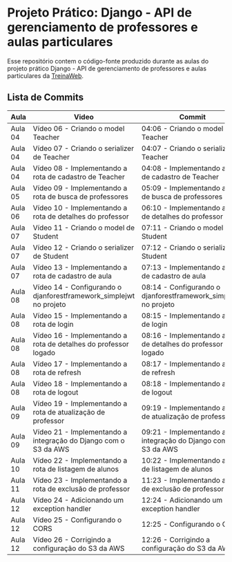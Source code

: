 # Projeto Prático: Django - API de gerenciamento de professores e aulas particulares

Esse repositório contem o código-fonte produzido durante as aulas do projeto prático Django - API de gerenciamento de professores e aulas particulares da [TreinaWeb](https://treinaweb.com.br/).

## Lista de Commits

| Aula    | Video                                                              | Commit                                                          | Link                                                                                                                                     |
| ------- | ------------------------------------------------------------------ | --------------------------------------------------------------- | ---------------------------------------------------------------------------------------------------------------------------------------- |
| Aula 04 | Vídeo 06 - Criando o model Teacher                                 | 04:06 - Criando o model Teacher                                 | [Download](https://github.com/treinaweb/treinaweb-projeto-pratico-django-hyperprof/archive/790b1676bec7371161b8a3b19c513654f2e87139.zip) |
| Aula 04 | Vídeo 07 - Criando o serializer de Teacher                         | 04:07 - Criando o serializer de Teacher                         | [Download](https://github.com/treinaweb/treinaweb-projeto-pratico-django-hyperprof/archive/0216650f090c727e36156534e26c70c46336c66e.zip) |
| Aula 04 | Vídeo 08 - Implementando a rota de cadastro de Teacher             | 04:08 - Implementando a rota de cadastro de Teacher             | [Download](https://github.com/treinaweb/treinaweb-projeto-pratico-django-hyperprof/archive/c3fd30b3164db4fee66c19e239570ccd4cae7319.zip) |
| Aula 05 | Vídeo 09 - Implementando a rota de busca de professores            | 05:09 - Implementando a rota de busca de professores            | [Download](https://github.com/treinaweb/treinaweb-projeto-pratico-django-hyperprof/archive/e0a731e46f2897b4c0eb96930bdf3a15306c7293.zip) |
| Aula 06 | Vídeo 10 - Implementando a rota de detalhes do professor           | 06:10 - Implementando a rota de detalhes do professor           | [Download](https://github.com/treinaweb/treinaweb-projeto-pratico-django-hyperprof/archive/19da8b6d0dd484531576463c5c1d41961b1ac901.zip) |
| Aula 07 | Vídeo 11 - Criando o model de Student                              | 07:11 - Criando o model de Student                              | [Download](https://github.com/treinaweb/treinaweb-projeto-pratico-django-hyperprof/archive/bb5e079b044f436c14458c8e9f1a8366bf788cbe.zip) |
| Aula 07 | Vídeo 12 - Criando o serializer de Student                         | 07:12 - Criando o serializer de Student                         | [Download](https://github.com/treinaweb/treinaweb-projeto-pratico-django-hyperprof/archive/6cba01448c41ffe9b69b4ba9123c361b4ccff727.zip) |
| Aula 07 | Vídeo 13 - Implementando a rota de cadastro de aula                | 07:13 - Implementando a rota de cadastro de aula                | [Download](https://github.com/treinaweb/treinaweb-projeto-pratico-django-hyperprof/archive/d419f236e5cdd8c562459f284996ee4868b8543e.zip) |
| Aula 08 | Vídeo 14 - Configurando o djanforestframework_simplejwt no projeto | 08:14 - Configurando o djanforestframework_simplejwt no projeto | [Download](https://github.com/treinaweb/treinaweb-projeto-pratico-django-hyperprof/archive/f00c1512ac1ac9de1ec8204bcbb92480b601b22f.zip) |
| Aula 08 | Vídeo 15 - Implementando a rota de login                           | 08:15 - Implementando a rota de login                           | [Download](https://github.com/treinaweb/treinaweb-projeto-pratico-django-hyperprof/archive/94539d366ce7787dae2ec9f970162834a05889f8.zip) |
| Aula 08 | Vídeo 16 - Implementando a rota de detalhes do professor logado    | 08:16 - Implementando a rota de detalhes do professor logado    | [Download](https://github.com/treinaweb/treinaweb-projeto-pratico-django-hyperprof/archive/944f37278eb73bf0500fafe6259e65d04f21c945.zip) |
| Aula 08 | Vídeo 17 - Implementando a rota de refresh                         | 08:17 - Implementando a rota de refresh                         | [Download](https://github.com/treinaweb/treinaweb-projeto-pratico-django-hyperprof/archive/7fe17189a2e637cb0b3287f0654cbf63594540af.zip) |
| Aula 08 | Vídeo 18 - Implementando a rota de logout                          | 08:18 - Implementando a rota de logout                          | [Download](https://github.com/treinaweb/treinaweb-projeto-pratico-django-hyperprof/archive/8a81dde3806633478e12d05ce75d28dda4894b6b.zip) |
| Aula 09 | Vídeo 19 - Implementando a rota de atualização de professor        | 09:19 - Implementando a rota de atualização de professor        | [Download](https://github.com/treinaweb/treinaweb-projeto-pratico-django-hyperprof/archive/b0278a4e9563db931ad70bc7537df8fd9ccac211.zip) |
| Aula 09 | Vídeo 21 - Implementando a integração do Django com o S3 da AWS    | 09:21 - Implementando a integração do Django com o S3 da AWS    | [Download](https://github.com/treinaweb/treinaweb-projeto-pratico-django-hyperprof/archive/2650e6f4f5d9d9dc08d8bd24e12711422d6b9f44.zip) |
| Aula 10 | Vídeo 22 - Implementando a rota de listagem de alunos              | 10:22 - Implementando a rota de listagem de alunos              | [Download](https://github.com/treinaweb/treinaweb-projeto-pratico-django-hyperprof/archive/38710635076d27e87a6744618095b51c319323a0.zip) |
| Aula 11 | Vídeo 23 - Implementando a rota de exclusão de professor           | 11:23 - Implementando a rota de exclusão de professor           | [Download](https://github.com/treinaweb/treinaweb-projeto-pratico-django-hyperprof/archive/5069a5b3410434952db1e1f5f92a0cc577eec68c.zip) |
| Aula 12 | Vídeo 24 - Adicionando um exception handler                        | 12:24 - Adicionando um exception handler                        | [Download](https://github.com/treinaweb/treinaweb-projeto-pratico-django-hyperprof/archive/d0bfe9a840935c84e6e20ed0cb435f4c2b5bbaa3.zip) |
| Aula 12 | Vídeo 25 - Configurando o CORS                                     | 12:25 - Configurando o CORS                                     | [Download](https://github.com/treinaweb/treinaweb-projeto-pratico-django-hyperprof/archive/4d16c45d3e82c30bfdcd21f06d4c56a0f9d85429.zip) |
| Aula 12 | Vídeo 26 - Corrigindo a configuração do S3 da AWS                  | 12:26 - Corrigindo a configuração do S3 da AWS                  | [Download](https://github.com/treinaweb/treinaweb-projeto-pratico-django-hyperprof/archive/fe8e7e9b45f15197a5df13db3aeab5620a8ec106.zip) |
